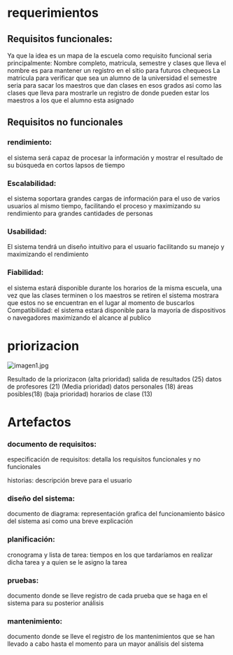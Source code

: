 # requerimientos 
## Requisitos funcionales: 
Ya que la idea es un mapa de la escuela como requisito funcional seria principalmente:
Nombre completo, matricula, semestre y clases que lleva
el nombre es para mantener un registro en el sitio para futuros chequeos
La matricula para verificar que sea un alumno de la universidad
el semestre seria para sacar los maestros que dan clases en esos grados
asi como las clases que lleva para mostrarle un registro de donde pueden estar los maestros a los que el alumno esta asignado

## Requisitos no funcionales 
### **rendimiento:**
el sistema será capaz de procesar la información y mostrar el resultado de su búsqueda en cortos lapsos de tiempo
### **Escalabilidad:**
el sistema soportara grandes cargas de información para el uso de varios usuarios al mismo tiempo, facilitando el proceso y maximizando su rendimiento para grandes cantidades de personas 
### **Usabilidad:** 
El sistema tendrá un diseño intuitivo para el usuario facilitando su manejo y maximizando el rendimiento 
### **Fiabilidad:**
el sistema estará disponible durante los horarios de la misma escuela, una vez que las clases terminen o los maestros se retiren el sistema mostrara que estos no se encuentran en el lugar al momento de buscarlos 
Compatibilidad: 
el sistema estará disponible para la mayoría de dispositivos o navegadores maximizando el alcance al publico 
# priorizacion 
![imagen1.jpg](Documentos/1.6Imágenes/imagen1.jpg)


Resultado de la priorizacon 
(alta prioridad)
salida de resultados (25)
datos de profesores (21)
(Media prioridad)
datos personales (18)
áreas posibles(18)
(baja prioridad)
horarios de clase (13)

# Artefactos

### documento de requisitos:

especificación de requisitos: detalla los requisitos funcionales y no funcionales 

historias: descripción breve para el usuario 

### diseño del sistema:

documento de diagrama: representación grafica del funcionamiento básico del sistema asi como una breve explicación 

### planificación:

cronograma y lista de tarea: tiempos en los que tardaríamos en realizar dicha tarea y a quien se le asigno la tarea 

### pruebas: 

documento donde se lleve registro de cada prueba que se haga en el sistema para su posterior análisis

### mantenimiento:

documento donde se lleve el registro de los mantenimientos que se han llevado a cabo hasta el momento para un mayor análisis del sistema 




